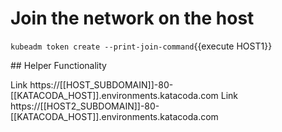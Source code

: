 # Join the network on the host

`kubeadm token create --print-join-command`{{execute HOST1}}


## Helper Functionality

Link https://[[HOST_SUBDOMAIN]]-80-[[KATACODA_HOST]].environments.katacoda.com
Link https://[[HOST2_SUBDOMAIN]]-80-[[KATACODA_HOST]].environments.katacoda.com
